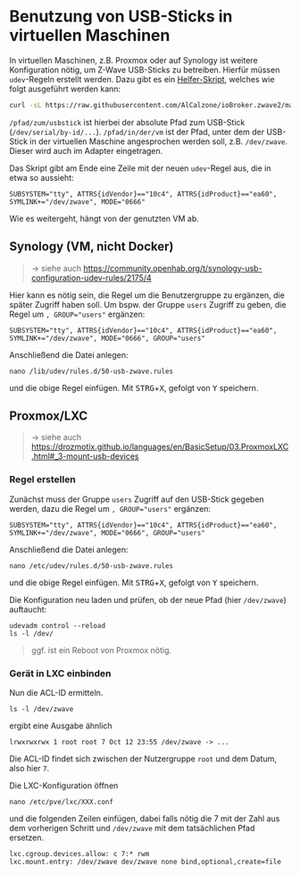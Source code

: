 # Benutzung von USB-Sticks in virtuellen Maschinen

In virtuellen Maschinen, z.B. Proxmox oder auf Synology ist weitere Konfiguration nötig, um Z-Wave USB-Sticks zu betreiben. Hierfür müssen `udev`-Regeln erstellt werden. Dazu gibt es ein [Helfer-Skript](https://raw.githubusercontent.com/AlCalzone/ioBroker.zwave2/master/docs/udev.sh), welches wie folgt ausgeführt werden kann:

```bash
curl -sL https://raw.githubusercontent.com/AlCalzone/ioBroker.zwave2/master/docs/udev.sh | bash -s -- /pfad/zum/usbstick /pfad/in/der/vm
```

`/pfad/zum/usbstick` ist hierbei der absolute Pfad zum USB-Stick (`/dev/serial/by-id/...`).
`/pfad/in/der/vm` ist der Pfad, unter dem der USB-Stick in der virtuellen Maschine angesprochen werden soll, z.B. `/dev/zwave`. Dieser wird auch im Adapter eingetragen.

Das Skript gibt am Ende eine Zeile mit der neuen `udev`-Regel aus, die in etwa so aussieht:

```
SUBSYSTEM="tty", ATTRS{idVendor}=="10c4", ATTRS{idProduct}=="ea60", SYMLINK+="/dev/zwave", MODE="0666"
```

Wie es weitergeht, hängt von der genutzten VM ab.

## Synology (VM, nicht Docker)

> → siehe auch https://community.openhab.org/t/synology-usb-configuration-udev-rules/2175/4

Hier kann es nötig sein, die Regel um die Benutzergruppe zu ergänzen, die später Zugriff haben soll. Um bspw. der Gruppe `users` Zugriff zu geben, die Regel um `, GROUP="users"` ergänzen:

```
SUBSYSTEM="tty", ATTRS{idVendor}=="10c4", ATTRS{idProduct}=="ea60", SYMLINK+="/dev/zwave", MODE="0666", GROUP="users"
```

Anschließend die Datei anlegen:

```
nano /lib/udev/rules.d/50-usb-zwave.rules
```

und die obige Regel einfügen. Mit <kbd>STRG</kbd>+<kbd>X</kbd>, gefolgt von <kbd>Y</kbd> speichern.

## Proxmox/LXC

> → siehe auch https://drozmotix.github.io/languages/en/BasicSetup/03.ProxmoxLXC.html#_3-mount-usb-devices

### Regel erstellen

Zunächst muss der Gruppe `users` Zugriff auf den USB-Stick gegeben werden, dazu die Regel um `, GROUP="users"` ergänzen:

```
SUBSYSTEM="tty", ATTRS{idVendor}=="10c4", ATTRS{idProduct}=="ea60", SYMLINK+="/dev/zwave", MODE="0666", GROUP="users"
```

Anschließend die Datei anlegen:

```
nano /etc/udev/rules.d/50-usb-zwave.rules
```

und die obige Regel einfügen. Mit <kbd>STRG</kbd>+<kbd>X</kbd>, gefolgt von <kbd>Y</kbd> speichern.

Die Konfiguration neu laden und prüfen, ob der neue Pfad (hier `/dev/zwave`) auftaucht:

```
udevadm control --reload
ls -l /dev/
```

> ggf. ist ein Reboot von Proxmox nötig.

### Gerät in LXC einbinden

Nun die ACL-ID ermitteln.

```
ls -l /dev/zwave
```

ergibt eine Ausgabe ähnlich

```
lrwxrwxrwx 1 root root 7 Oct 12 23:55 /dev/zwave -> ...
```

Die ACL-ID findet sich zwischen der Nutzergruppe `root` und dem Datum, also hier `7`.

Die LXC-Konfiguration öffnen

```
nano /etc/pve/lxc/XXX.conf
```

und die folgenden Zeilen einfügen, dabei falls nötig die 7 mit der Zahl aus dem vorherigen Schritt und `/dev/zwave` mit dem tatsächlichen Pfad ersetzen.

```
lxc.cgroup.devices.allow: c 7:* rwm
lxc.mount.entry: /dev/zwave dev/zwave none bind,optional,create=file
```
